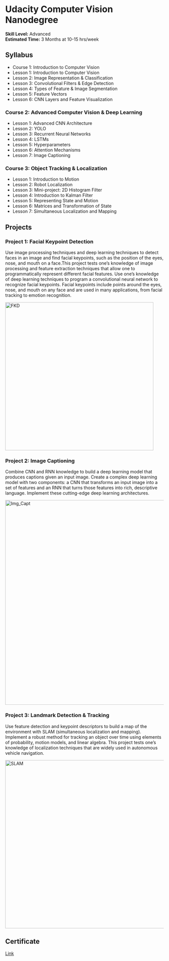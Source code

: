 # Udacity Computer Vision Nanodegree
**Skill Level:** Advanced <br>
**Estimated Time:** 3 Months at 10-15 hrs/week
## Syllabus
* Course 1: Introduction to Computer Vision
* Lesson 1: Introduction to Computer Vision
* Lesson 2: Image Representation & Classification
* Lesson 3: Convolutional Filters & Edge Detection
* Lesson 4: Types of Feature & Image Segmentation
* Lesson 5: Feature Vectors
* Lesson 6: CNN Layers and Feature Visualization
### Course 2: Advanced Computer Vision & Deep Learning
* Lesson 1: Advanced CNN Architecture
* Lesson 2: YOLO
* Lesson 3: Recurrent Neural Networks
* Lesson 4: LSTMs
* Lesson 5: Hyperparameters
* Lesson 6: Attention Mechanisms
* Lesson 7: Image Captioning
### Course 3: Object Tracking & Localization
* Lesson 1: Introduction to Motion
* Lesson 2: Robot Localization
* Lesson 3: Mini-project: 2D Histogram Filter
* Lesson 4: Introduction to Kalman Filter
* Lesson 5: Representing State and Motion
* Lesson 6: Matrices and Transformation of State
* Lesson 7: Simultaneous Localization and Mapping

## Projects
### Project 1: Facial Keypoint Detection
Use image processing techniques and deep learning techniques to detect faces in an image and find facial keypoints, such as the position of the eyes, nose, and mouth on a face.This project tests one’s knowledge of image processing and feature extraction techniques that allow one to programmatically represent different facial features. Use one’s knowledge of deep learning techniques to program a convolutional neural network to recognize facial keypoints. Facial keypoints include points around the eyes, nose, and mouth on any face and are used in many applications, from facial tracking to emotion recognition.<br>

<img width="471" alt="FKD" src="https://github.com/user-attachments/assets/fa9740fd-58c3-4e54-9ce2-2a70187c2a53">

### Project 2: Image Captioning
Combine CNN and RNN knowledge to build a deep learning model that produces captions given an input image. Create a complex deep learning model with two components: a CNN that transforms an input image into a set of features and an RNN that turns those features into rich, descriptive language. Implement these
cutting-edge deep learning architectures.<br>

<img width="651" alt="Img_Capt" src="https://github.com/user-attachments/assets/9d89a7e2-2153-42a3-afcf-d4553210cf66">

### Project 3: Landmark Detection & Tracking
Use feature detection and keypoint descriptors to build a map of the environment with SLAM (simultaneous localization and mapping). Implement a robust method for tracking an object over time using elements of probability, motion models, and linear algebra. This project tests one’s knowledge of localization techniques that are widely used in autonomous vehicle navigation.<br>

<img width="535" alt="SLAM" src="https://github.com/user-attachments/assets/0c7a348e-85ad-4fdb-9912-04d5cbc10b50">

## Certificate
[Link](confirm.udacity.com/e/42471dd4-3257-11ef-9706-df2b1b47ec78)
